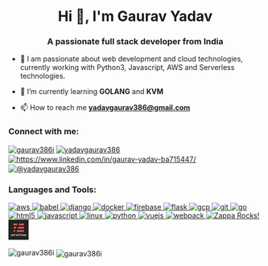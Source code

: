 

<h1 align="center">Hi 👋, I'm Gaurav Yadav</h1>
<h3 align="center">A passionate full stack developer from India</h3>

- 🔭 I am passionate about web development and cloud technologies, currently working with Python3, Javascript, AWS and Serverless technologies.

- 🌱 I’m currently learning **GOLANG** and **KVM**

- 📫 How to reach me **yadavgaurav386@gmail.com**

<p align="left">
<h3 align="left">Connect with me:</h3>
<a href="https://dev.to/gaurav386i" target="blank"><img align="center" src="https://cdn.jsdelivr.net/npm/simple-icons@3.0.1/icons/dev-dot-to.svg" alt="gaurav386i" height="30" width="40" /></a>
<a href="https://twitter.com/yadavgaurav386" target="blank"><img align="center" src="https://cdn.jsdelivr.net/npm/simple-icons@3.0.1/icons/twitter.svg" alt="yadavgaurav386" height="30" width="40" /></a>
<a href="https://linkedin.com/in/https://www.linkedin.com/in/gaurav-yadav-ba715447/" target="blank"><img align="center" src="https://cdn.jsdelivr.net/npm/simple-icons@3.0.1/icons/linkedin.svg" alt="https://www.linkedin.com/in/gaurav-yadav-ba715447/" height="30" width="40" /></a>
<a href="https://medium.com/@yadavgaurav386" target="blank"><img align="center" src="https://cdn.jsdelivr.net/npm/simple-icons@3.0.1/icons/medium.svg" alt="@yadavgaurav386" height="30" width="40" /></a>
</p>

<h3 align="left">Languages and Tools:</h3>
<p align="left"> <a href="https://aws.amazon.com" target="_blank"> <img src="https://devicons.github.io/devicon/devicon.git/icons/amazonwebservices/amazonwebservices-original-wordmark.svg" alt="aws" width="40" height="40"/> </a> <a href="https://babeljs.io/" target="_blank"> <img src="https://www.vectorlogo.zone/logos/babeljs/babeljs-icon.svg" alt="babel" width="40" height="40"/> </a> <a href="https://www.djangoproject.com/" target="_blank"> <img src="https://devicons.github.io/devicon/devicon.git/icons/django/django-original.svg" alt="django" width="40" height="40"/> </a> <a href="https://www.docker.com/" target="_blank"> <img src="https://devicons.github.io/devicon/devicon.git/icons/docker/docker-original-wordmark.svg" alt="docker" width="40" height="40"/> </a> <a href="https://firebase.google.com/" target="_blank"> <img src="https://www.vectorlogo.zone/logos/firebase/firebase-icon.svg" alt="firebase" width="40" height="40"/> </a> <a href="" target="_blank"> <img src="https://www.vectorlogo.zone/logos/pocoo_flask/pocoo_flask-icon.svg" alt="flask" width="40" height="40"/> </a> <a href="https://cloud.google.com" target="_blank"> <img src="https://www.vectorlogo.zone/logos/google_cloud/google_cloud-icon.svg" alt="gcp" width="40" height="40"/> </a> <a href="https://git-scm.com/" target="_blank"> <img src="https://www.vectorlogo.zone/logos/git-scm/git-scm-icon.svg" alt="git" width="40" height="40"/> </a> <a href="https://golang.org" target="_blank"> <img src="https://devicons.github.io/devicon/devicon.git/icons/go/go-original.svg" alt="go" width="40" height="40"/> </a> <a href="https://www.w3.org/html/" target="_blank"> <img src="https://devicons.github.io/devicon/devicon.git/icons/html5/html5-original-wordmark.svg" alt="html5" width="40" height="40"/> </a> <a href="https://developer.mozilla.org/en-US/docs/Web/JavaScript" target="_blank"> <img src="https://devicons.github.io/devicon/devicon.git/icons/javascript/javascript-original.svg" alt="javascript" width="40" height="40"/> </a> <a href="https://www.linux.org/" target="_blank"> <img src="https://devicons.github.io/devicon/devicon.git/icons/linux/linux-original.svg" alt="linux" width="40" height="40"/> </a> <a href="https://www.python.org" target="_blank"> <img src="https://devicons.github.io/devicon/devicon.git/icons/python/python-original.svg" alt="python" width="40" height="40"/> </a> <a href="https://vuejs.org/" target="_blank"> <img src="https://devicons.github.io/devicon/devicon.git/icons/vuejs/vuejs-original-wordmark.svg" alt="vuejs" width="40" height="40"/> </a> <a href="https://webpack.js.org" target="_blank"> <img src="https://devicons.github.io/devicon/devicon.git/icons/webpack/webpack-original.svg" alt="webpack" width="40" height="40"/> </a><a href="https://github.com/Miserlou/Zappa/blob/master/README.md" target="_blank"> <img src="http://i.imgur.com/oePnHJn.jpg" alt="Zappa Rocks!" width="40" height="40"/> </a> <a href="https://www.serverless.com" target="_blank"> <img src="https://github.com/gaurav386i/gaurav386i/blob/master/assets/serverless-square-icon-text.png" alt="Serverless Framework" width="40" height="40"/> </a></p>

<p><img align="left" src="https://github-readme-stats.vercel.app/api/top-langs/?username=gaurav386i&layout=compact&show_icons=true&theme=dark" alt="gaurav386i" /></p>

<p>&nbsp;<img align="center" src="https://github-readme-stats.vercel.app/api?username=gaurav386i&show_icons=true&theme=dark" alt="gaurav386i" /></p>
